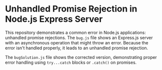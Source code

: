 # Unhandled Promise Rejection in Node.js Express Server

This repository demonstrates a common error in Node.js applications: unhandled promise rejections.  The `bug.js` file shows an Express.js server with an asynchronous operation that might throw an error. Because the error isn't handled properly, it leads to an unhandled promise rejection.

The `bugSolution.js` file shows the corrected version, demonstrating proper error handling using `try...catch` blocks or `.catch()` on promises.
